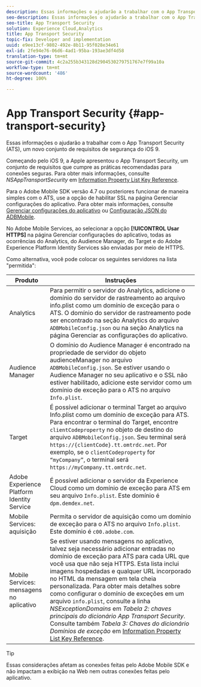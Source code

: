 ```yaml
---
description: Essas informações o ajudarão a trabalhar com o App Transport Security (ATS), um novo conjunto de requisitos de segurança do iOS 9.
seo-description: Essas informações o ajudarão a trabalhar com o App Transport Security (ATS), um novo conjunto de requisitos de segurança do iOS 9.
seo-title: App Transport Security
solution: Experience Cloud,Analytics
title: App Transport Security
topic-fix: Developer and implementation
uuid: e9ee13cf-9802-492e-8b11-95f028e34e61
exl-id: 2fe94e76-06d6-4ad1-95ba-193ae3df4d58
translation-type: tm+mt
source-git-commit: 4c2a255b343128d2904530279751767e7f99a10a
workflow-type: tm+mt
source-wordcount: '486'
ht-degree: 100%

---
```


# App Transport Security {#app-transport-security}

Essas informações o ajudarão a trabalhar com o App Transport Security (ATS), um novo conjunto de requisitos de segurança do iOS 9.

Começando pelo iOS 9, a Apple apresentou o App Transport Security, um conjunto de requisitos que cumpre as práticas recomendadas para conexões seguras. Para obter mais informações, consulte *NSAppTransportSecurity* em [Information Property List Key Reference](https://developer.apple.com/library/prerelease/ios/technotes/App-Transport-Security-Technote/).

Para o Adobe Mobile SDK versão 4.7 ou posteriores funcionar de maneira simples com o ATS, use a opção de habilitar SSL na página Gerenciar configurações do aplicativo. Para obter mais informações, consulte [Gerenciar configurações do aplicativo](/help/using/c-manage-app-settings/c-manage-app-settings.md) ou [Configuração JSON do ADBMobile](/help/ios/configuration/json-config/json-config.md).

No Adobe Mobile Services, ao selecionar a opção **[!UICONTROL Usar HTTPS]** na página Gerenciar configurações do aplicativo, todas as ocorrências do Analytics, do Audience Manager, do Target e do Adobe Experience Platform Identity Services são enviadas por meio de HTTPS.

Como alternativa, você pode colocar os seguintes servidores na lista &quot;permitida&quot;:

| Produto | Instruções |
|--- |--- |
| Analytics | Para permitir o servidor do Analytics, adicione o domínio do servidor de rastreamento ao arquivo info.plist como um domínio de exceção para o ATS.  O domínio do servidor de rastreamento pode ser encontrado na seção Analytics do arquivo `ADBMobileConfig.json` ou na seção Analytics na página Gerenciar as configurações do aplicativo. |
| Audience Manager | O domínio do Audience Manager é encontrado na propriedade de servidor do objeto audienceManager no arquivo `ADBMobileConfig.json`.  Se estiver usando o Audience Manager no seu aplicativo e o SSL não estiver habilitado, adicione este servidor como um domínio de exceção para o ATS no arquivo `Info.plist`. |
| Target | É possível adicionar o terminal Target ao arquivo Info.plist como um domínio de exceção para ATS.  Para encontrar o terminal do Target, encontre `clientCodeproperty` no objeto de destino do arquivo `ADBMobileConfig.json`. Seu terminal será `https://{clientCode}.tt.omtrdc.net`.  Por exemplo, se o `clientCodeproperty` for `“myCompany”`, o terminal será `https://myCompany.tt.omtrdc.net`. |
| Adobe Experience Platform Identity Service | É possível adicionar o servidor da Experience Cloud como um domínio de exceção para ATS em seu arquivo `Info.plist`. Este domínio é `dpm.demdex.net`. |
| Mobile Services: aquisição | Permita o servidor de aquisição como um domínio de exceção para o ATS no arquivo `Info.plist`. Este domínio é `c00.adobe.com`. |
| Mobile Services: mensagens no aplicativo | Se estiver usando mensagens no aplicativo, talvez seja necessário adicionar entradas no domínio de exceção para ATS para cada URL que você usa que não seja HTTPS. Esta lista inclui imagens hospedadas e qualquer URL incorporado no HTML da mensagem em tela cheia personalizada.  Para obter mais detalhes sobre como configurar o domínio de exceções em um arquivo `info.plist`, consulte a linha *NSExceptionDomains* em *Tabela 2: chaves principais do dicionário App Transport Security*. Consulte também *Tabela 3: Chaves do dicionário Domínios de exceção* em [Information Property List Key Reference](https://developer.apple.com/library/prerelease/ios/technotes/App-Transport-Security-Technote/). |

>[!TIP]
>
>Essas considerações afetam as conexões feitas pelo Adobe Mobile SDK e não impactam a exibição na Web nem outras conexões feitas pelo aplicativo.
